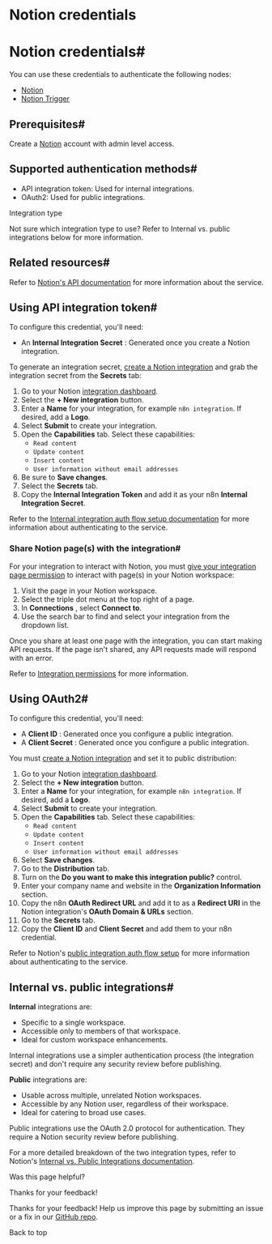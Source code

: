 # Notion credentials

[ ](https://github.com/n8n-io/n8n-docs/edit/main/docs/integrations/builtin/credentials/notion.md "Edit this page")

# Notion credentials#

You can use these credentials to authenticate the following nodes:

  * [Notion](../../app-nodes/n8n-nodes-base.notion/)
  * [Notion Trigger](../../trigger-nodes/n8n-nodes-base.notiontrigger/)



## Prerequisites#

Create a [Notion](https://notion.so) account with admin level access.

## Supported authentication methods#

  * API integration token: Used for internal integrations.
  * OAuth2: Used for public integrations.



Integration type

Not sure which integration type to use? Refer to Internal vs. public integrations below for more information.

## Related resources#

Refer to [Notion's API documentation](https://developers.notion.com/reference/intro) for more information about the service.

## Using API integration token#

To configure this credential, you'll need:

  * An **Internal Integration Secret** : Generated once you create a Notion integration.



To generate an integration secret, [create a Notion integration](https://developers.notion.com/docs/create-a-notion-integration#create-your-integration-in-notion) and grab the integration secret from the **Secrets** tab:

  1. Go to your Notion [integration dashboard](https://www.notion.com/my-integrations).
  2. Select the **\+ New integration** button.
  3. Enter a **Name** for your integration, for example `n8n integration`. If desired, add a **Logo**.
  4. Select **Submit** to create your integration.
  5. Open the **Capabilities** tab. Select these capabilities:
     * `Read content`
     * `Update content`
     * `Insert content`
     * `User information without email addresses`
  6. Be sure to **Save changes**.
  7. Select the **Secrets** tab.
  8. Copy the **Internal Integration Token** and add it as your n8n **Internal Integration Secret**.



Refer to the [Internal integration auth flow setup documentation](https://developers.notion.com/docs/authorization#internal-integration-auth-flow-set-up) for more information about authenticating to the service.

### Share Notion page(s) with the integration#

For your integration to interact with Notion, you must [give your integration page permission](https://developers.notion.com/docs/create-a-notion-integration#give-your-integration-page-permissions) to interact with page(s) in your Notion workspace:

  1. Visit the page in your Notion workspace.
  2. Select the triple dot menu at the top right of a page.
  3. In **Connections** , select **Connect to**.
  4. Use the search bar to find and select your integration from the dropdown list.



Once you share at least one page with the integration, you can start making API requests. If the page isn't shared, any API requests made will respond with an error.

Refer to [Integration permissions](https://developers.notion.com/docs/authorization#integration-permissions) for more information.

## Using OAuth2#

To configure this credential, you'll need:

  * A **Client ID** : Generated once you configure a public integration.
  * A **Client Secret** : Generated once you configure a public integration.



You must [create a Notion integration](https://developers.notion.com/docs/create-a-notion-integration#create-your-integration-in-notion) and set it to public distribution:

  1. Go to your Notion [integration dashboard](https://www.notion.so/my-integrations).
  2. Select the **\+ New integration** button.
  3. Enter a **Name** for your integration, for example `n8n integration`. If desired, add a **Logo**.
  4. Select **Submit** to create your integration.
  5. Open the **Capabilities** tab. Select these capabilities:
     * `Read content`
     * `Update content`
     * `Insert content`
     * `User information without email addresses`
  6. Select **Save changes**.
  7. Go to the **Distribution** tab.
  8. Turn on the **Do you want to make this integration public?** control.
  9. Enter your company name and website in the **Organization Information** section.
  10. Copy the n8n **OAuth Redirect URL** and add it to as a **Redirect URI** in the Notion integration's **OAuth Domain & URLs** section.
  11. Go to the **Secrets** tab.
  12. Copy the **Client ID** and **Client Secret** and add them to your n8n credential.



Refer to Notion's [public integration auth flow setup](https://developers.notion.com/docs/authorization#public-integration-auth-flow-set-up) for more information about authenticating to the service.

## Internal vs. public integrations#

**Internal** integrations are:

  * Specific to a single workspace.
  * Accessible only to members of that workspace.
  * Ideal for custom workspace enhancements.



Internal integrations use a simpler authentication process (the integration secret) and don't require any security review before publishing.

**Public** integrations are:

  * Usable across multiple, unrelated Notion workspaces.
  * Accessible by any Notion user, regardless of their workspace.
  * Ideal for catering to broad use cases.



Public integrations use the OAuth 2.0 protocol for authentication. They require a Notion security review before publishing.

For a more detailed breakdown of the two integration types, refer to Notion's [Internal vs. Public Integrations documentation](https://developers.notion.com/docs/getting-started#internal-vs-public-integrations).

Was this page helpful? 

Thanks for your feedback! 

Thanks for your feedback! Help us improve this page by submitting an issue or a fix in our [GitHub repo](https://github.com/n8n-io/n8n-docs). 

Back to top 
